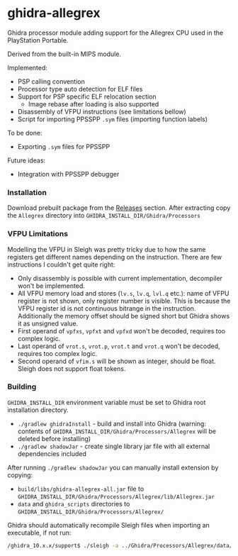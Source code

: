 ghidra-allegrex
===============

Ghidra processor module adding support for the Allegrex CPU used in the PlayStation Portable.

Derived from the built-in MIPS module.

Implemented:
- PSP calling convention
- Processor type auto detection for ELF files
- Support for PSP specific ELF relocation section
  - Image rebase after loading is also supported
- Disassembly of VFPU instructions (see limitations bellow)
- Script for importing PPSSPP `.sym` files (importing function labels)

To be done:
- Exporting `.sym` files for PPSSPP

Future ideas:
- Integration with PPSSPP debugger

### Installation

Download prebuilt package from the [Releases](https://github.com/kotcrab/ghidra-allegrex/releases) section.
After extracting copy the `Allegrex` directory into `GHIDRA_INSTALL_DIR/Ghidra/Processors`

### VFPU Limitations

Modelling the VFPU in Sleigh was pretty tricky due to how the same registers get different names depending
on the instruction. There are few instructions I couldn't get quite right:
- Only disassembly is possible with current implementation, decompiler won't be implemented.
- All VFPU memory load and stores (`lv.s`, `lv.q`, `lvl.q` etc.): name of VFPU register is not shown, only register number is visible.
This is because the VFPU register id is not continuous bitrange in the instruction. Additionally the memory offset should be signed short
but Ghidra shows it as unsigned value.
- First operand of `vpfxs`, `vpfxt` and `vpfxd` won't be decoded, requires too complex logic.
- Last operand of `vrot.s`, `vrot.p`, `vrot.t` and `vrot.q` won't be decoded, requires too complex logic.
- Second operand of `vfim.s` will be shown as integer, should be float. Sleigh does not support float tokens.

### Building

`GHIDRA_INSTALL_DIR` environment variable must be set to Ghidra root installation directory.

- `./gradlew ghidraInstall` - build and install into Ghidra (warning: contents of `GHIDRA_INSTALL_DIR/Ghidra/Processors/Allegrex` will be deleted before installing)
- `./gradlew shadowJar` - create single library jar file with all external dependencies included

After running `./gradlew shadowJar` you can manually install extension by copying:
 - `build/libs/ghidra-allegrex-all.jar` file to `GHIDRA_INSTALL_DIR/Ghidra/Processors/Allegrex/lib/Allegrex.jar`
 - `data` and `ghidra_scripts` directories to `GHIDRA_INSTALL_DIR/Ghidra/Processors/Allegrex/`

Ghidra should automatically recompile Sleigh files when importing an executable, if not run:
```bash
/ghidra_10.x.x/support$ ./sleigh -a ../Ghidra/Processors/Allegrex/data/languages/
```
